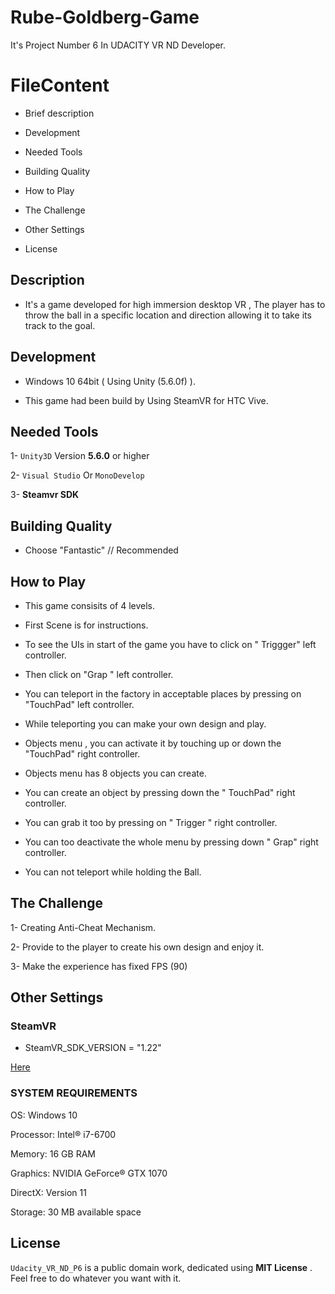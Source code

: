 # Rube-Goldberg-Game

It's Project Number 6 In UDACITY VR ND Developer.
# FileContent

* Brief description

* Development 

* Needed Tools

* Building Quality 

* How to Play

* The Challenge

* Other Settings

* License

## Description

* It's a game developed for high immersion desktop VR , The player has to throw the ball in a specific location and direction allowing it to take its track to the goal.

## Development 

* Windows 10 64bit ( Using Unity (5.6.0f) ).

* This game had been build by Using SteamVR for HTC Vive.

## Needed Tools

1- `Unity3D` Version **5.6.0** or higher

2- `Visual Studio` Or `MonoDevelop`

3- **Steamvr SDK**

## Building Quality

* Choose "Fantastic" // Recommended 

## How to Play

* This game consisits of 4 levels.

* First Scene is for instructions.

* To see the UIs in start of the game you have to click on " Triggger" left controller.

* Then click on "Grap " left controller.

* You can teleport in the factory in acceptable places by pressing on "TouchPad" left controller.

* While teleporting you can make your own design and play.

* Objects menu , you can activate it by touching up or down the "TouchPad" right controller.

* Objects menu has 8 objects you can create.

* You can create an object by pressing down the " TouchPad" right controller.

* You can grab it too by pressing on " Trigger " right controller. 

* You can too deactivate the whole menu by pressing down " Grap" right controller.

* You can not teleport while holding the Ball.

## The Challenge

1- Creating Anti-Cheat Mechanism.

2- Provide to the player to create his own design and enjoy it.

3- Make the experience has fixed FPS (90)

## Other Settings

### SteamVR 

* SteamVR_SDK_VERSION = "1.22"

[Here](https://www.assetstore.unity3d.com/en/#!/content/32647)

### SYSTEM REQUIREMENTS

OS: Windows 10

Processor: Intel® i7-6700

Memory: 16 GB RAM

Graphics: NVIDIA GeForce® GTX 1070 

DirectX: Version 11

Storage: 30 MB available space

## License

`Udacity_VR_ND_P6` is a public domain work, dedicated using **MIT License** . Feel free to do whatever you want with it.
